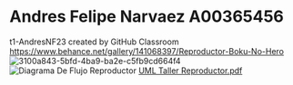# Andres Felipe Narvaez A00365456
t1-AndresNF23 created by GitHub Classroom
https://www.behance.net/gallery/141068397/Reproductor-Boku-No-Hero
![3100a843-5bfd-4ba9-ba2e-c5fb9cd664f4](https://user-images.githubusercontent.com/71246545/161452952-bd2fa5b0-3c85-4180-b18e-aca6825de3c3.jpg)
![Diagrama De Flujo Reproductor](https://user-images.githubusercontent.com/71246545/161893606-0018930e-8c8c-46bc-b1cb-137be4a94fb5.png)
[UML Taller Reproductor.pdf](https://github.com/dca-dmi-221/t1-AndresNF23/files/8423730/UML.Taller.Reproductor.pdf)
